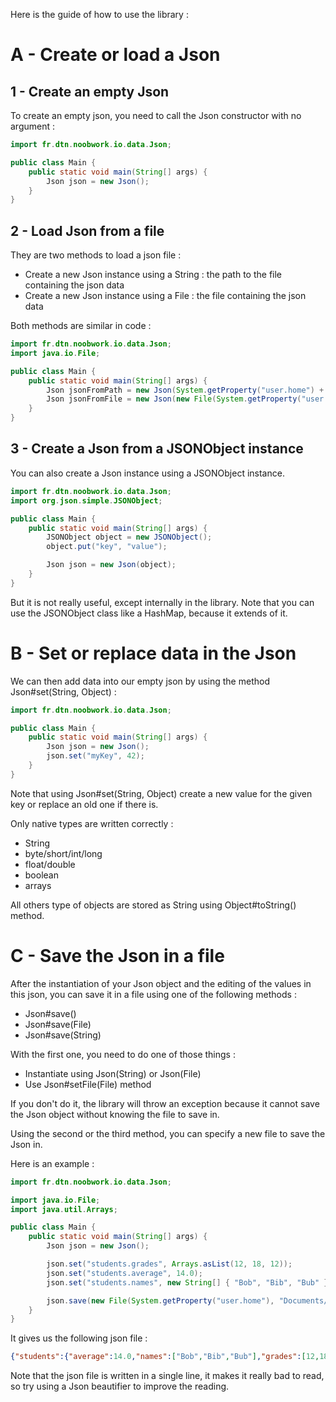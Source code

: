 Here is the guide of how to use the library :

# A - Create or load a Json #
## 1 - Create an empty Json ##
To create an empty json, you need to call the Json constructor with no argument :
````java
import fr.dtn.noobwork.io.data.Json;

public class Main {
    public static void main(String[] args) {
        Json json = new Json();
    }
}
````

## 2 - Load Json from a file ##
They are two methods to load a json file :
- Create a new Json instance using a String : the path to the file containing the json data
- Create a new Json instance using a File : the file containing the json data

Both methods are similar in code :
````java
import fr.dtn.noobwork.io.data.Json;
import java.io.File;

public class Main {
    public static void main(String[] args) {
        Json jsonFromPath = new Json(System.getProperty("user.home") + "/Documents/demo.json");
        Json jsonFromFile = new Json(new File(System.getProperty("user.home"), "Documents/demo.json"));
    }
}
````

## 3 - Create a Json from a JSONObject instance ##
You can also create a Json instance using a JSONObject instance.

````java
import fr.dtn.noobwork.io.data.Json;
import org.json.simple.JSONObject;

public class Main {
    public static void main(String[] args) {
        JSONObject object = new JSONObject();
        object.put("key", "value");

        Json json = new Json(object);
    }
}
````

But it is not really useful, except internally in the library. Note that you can use the JSONObject class like a HashMap, because it extends of it.


# B - Set or replace data in the Json #
We can then add data into our empty json by using the method Json#set(String, Object) :
````java
import fr.dtn.noobwork.io.data.Json;

public class Main {
    public static void main(String[] args) {
        Json json = new Json();
        json.set("myKey", 42);
    }
}
````

Note that using Json#set(String, Object) create a new value for the given key or replace an old one if there is.

Only native types are written correctly :
- String
- byte/short/int/long
- float/double
- boolean
- arrays

All others type of objects are stored as String using Object#toString() method.

# C - Save the Json in a file #
After the instantiation of your Json object and the editing of the values in this json, you can save it in a file using one of the following methods :
- Json#save()
- Json#save(File)
- Json#save(String)

With the first one, you need to do one of those things :
- Instantiate using Json(String) or Json(File)
- Use Json#setFile(File) method

If you don't do it, the library will throw an exception because it cannot save the Json object without knowing the file to save in.

Using the second or the third method, you can specify a new file to save the Json in.

Here is an example :

````java
import fr.dtn.noobwork.io.data.Json;

import java.io.File;
import java.util.Arrays;

public class Main {
    public static void main(String[] args) {
        Json json = new Json();

        json.set("students.grades", Arrays.asList(12, 18, 12));
        json.set("students.average", 14.0);
        json.set("students.names", new String[] { "Bob", "Bib", "Bub" });

        json.save(new File(System.getProperty("user.home"), "Documents/demo.json"));
    }
}
````
It gives us the following json file :
````json
{"students":{"average":14.0,"names":["Bob","Bib","Bub"],"grades":[12,18,12]}}
````
Note that the json file is written in a single line, it makes it really bad to read, so try using a Json beautifier to improve the reading.
